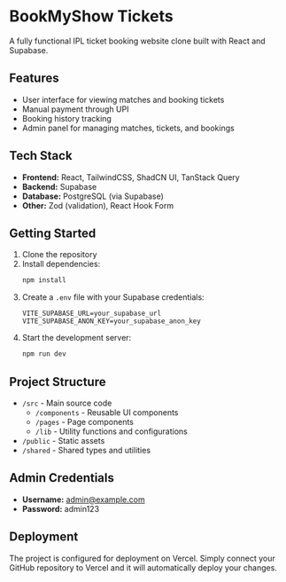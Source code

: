 # BookMyShow Tickets

A fully functional IPL ticket booking website clone built with React and Supabase.

## Features

- User interface for viewing matches and booking tickets
- Manual payment through UPI
- Booking history tracking
- Admin panel for managing matches, tickets, and bookings

## Tech Stack

- **Frontend:** React, TailwindCSS, ShadCN UI, TanStack Query
- **Backend:** Supabase
- **Database:** PostgreSQL (via Supabase)
- **Other:** Zod (validation), React Hook Form

## Getting Started

1. Clone the repository
2. Install dependencies:
   ```bash
   npm install
   ```
3. Create a `.env` file with your Supabase credentials:
   ```
   VITE_SUPABASE_URL=your_supabase_url
   VITE_SUPABASE_ANON_KEY=your_supabase_anon_key
   ```
4. Start the development server:
   ```bash
   npm run dev
   ```

## Project Structure

- `/src` - Main source code
  - `/components` - Reusable UI components
  - `/pages` - Page components
  - `/lib` - Utility functions and configurations
- `/public` - Static assets
- `/shared` - Shared types and utilities

## Admin Credentials

- **Username:** admin@example.com
- **Password:** admin123

## Deployment

The project is configured for deployment on Vercel. Simply connect your GitHub repository to Vercel and it will automatically deploy your changes.